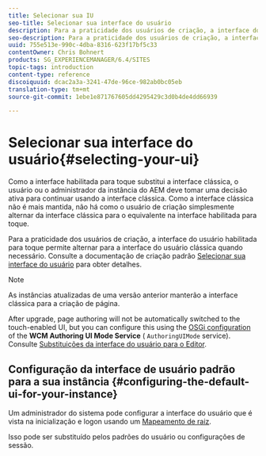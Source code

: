```yaml
---
title: Selecionar sua IU
seo-title: Selecionar sua interface do usuário
description: Para a praticidade dos usuários de criação, a interface do usuário habilitada para toque permite alternar para a interface do usuário clássica quando necessário.
seo-description: Para a praticidade dos usuários de criação, a interface do usuário habilitada para toque permite alternar para a interface do usuário clássica quando necessário.
uuid: 755e513e-990c-4dba-8316-623f17bf5c33
contentOwner: Chris Bohnert
products: SG_EXPERIENCEMANAGER/6.4/SITES
topic-tags: introduction
content-type: reference
discoiquuid: dcac2a3a-3241-47de-96ce-982ab0bc05eb
translation-type: tm+mt
source-git-commit: 1ebe1e871767605dd4295429c3d0b4de4dd66939

---
```



# Selecionar sua interface do usuário{#selecting-your-ui}

Como a interface habilitada para toque substitui a interface clássica, o usuário ou o administrador da instância do AEM deve tomar uma decisão ativa para continuar usando a interface clássica. Como a interface clássica não é mais mantida, não há como o usuário de criação simplesmente alternar da interface clássica para o equivalente na interface habilitada para toque.

Para a praticidade dos usuários de criação, a interface do usuário habilitada para toque permite alternar para a interface do usuário clássica quando necessário. Consulte a documentação de criação padrão [Selecionar sua interface do usuário](/help/sites-authoring/select-ui.md) para obter detalhes.

>[!NOTE]
>
>As instâncias atualizadas de uma versão anterior manterão a interface clássica para a criação de página.
>
>After upgrade, page authoring will not be automatically switched to the touch-enabled UI, but you can configure this using the [OSGi configuration](/help/sites-deploying/configuring-osgi.md) of the **WCM Authoring UI Mode Service** ( `AuthoringUIMode` service). Consulte [Substituições da interface do usuário para o Editor](#uioverridesfortheeditor).

## Configuração da interface de usuário padrão para a sua instância {#configuring-the-default-ui-for-your-instance}

Um administrador do sistema pode configurar a interface do usuário que é vista na inicialização e logon usando um [Mapeamento de raiz](/help/sites-deploying/osgi-configuration-settings.md#daycqrootmapping).

Isso pode ser substituído pelos padrões do usuário ou configurações de sessão.
